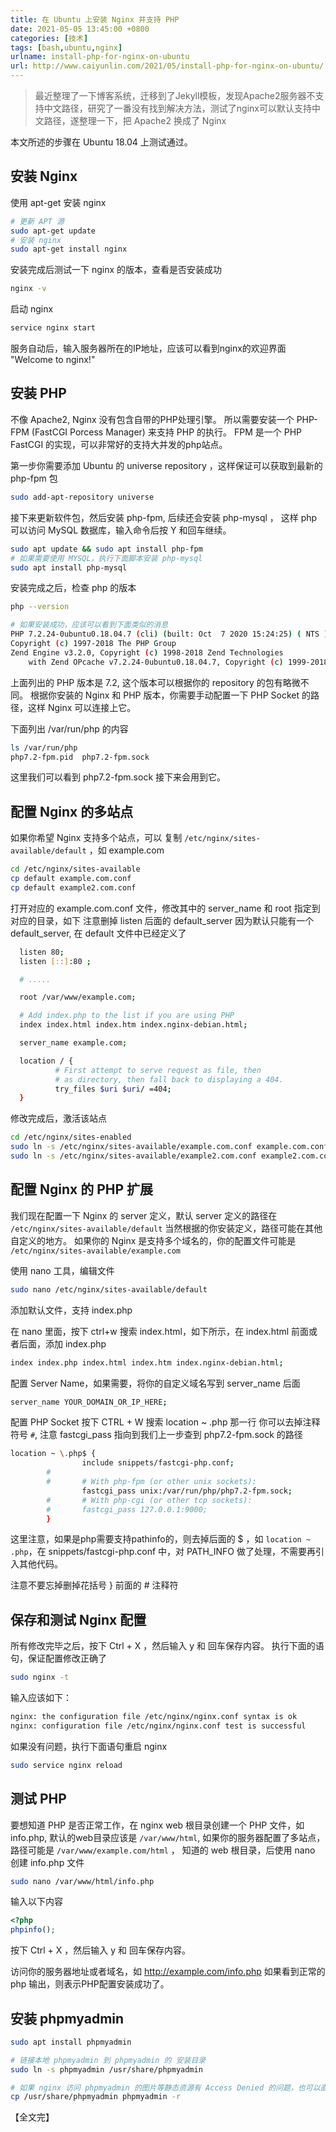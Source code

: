 ```yaml
---
title: 在 Ubuntu 上安装 Nginx 并支持 PHP
date: 2021-05-05 13:45:00 +0800
categories: [技术]  
tags: [bash,ubuntu,nginx]  
urlname: install-php-for-nginx-on-ubuntu 
url: http://www.caiyunlin.com/2021/05/install-php-for-nginx-on-ubuntu/
---
```


> 最近整理了一下博客系统，迁移到了Jekyll模板，发现Apache2服务器不支持中文路径，研究了一番没有找到解决方法，测试了nginx可以默认支持中文路径，遂整理一下，把 Apache2 换成了 Nginx

本文所述的步骤在 Ubuntu 18.04 上测试通过。

## 安装 Nginx
使用 apt-get 安装 nginx
```bash
# 更新 APT 源
sudo apt-get update
# 安装 nginx
sudo apt-get install nginx
```

安装完成后测试一下 nginx 的版本，查看是否安装成功
```bash
nginx -v
```

启动 nginx
```bash
service nginx start
```

服务自动后，输入服务器所在的IP地址，应该可以看到nginx的欢迎界面 "Welcome to nginx!"

## 安装 PHP

不像 Apache2, Nginx 没有包含自带的PHP处理引擎。 所以需要安装一个 PHP-FPM (FastCGI Porcess Manager) 来支持 PHP 的执行。 FPM 是一个 PHP FastCGI 的实现，可以非常好的支持大并发的php站点。


第一步你需要添加 Ubuntu 的 universe repository ，这样保证可以获取到最新的 php-fpm 包

```bash
sudo add-apt-repository universe
```

接下来更新软件包，然后安装 php-fpm, 后续还会安装 php-mysql ， 这样 php 可以访问 MySQL 数据库，输入命令后按 Y 和回车继续。

```bash
sudo apt update && sudo apt install php-fpm
# 如果需要使用 MYSQL，执行下面脚本安装 php-mysql
sudo apt install php-mysql
```

安装完成之后，检查 php 的版本
```bash
php --version

# 如果安装成功，应该可以看到下面类似的消息
PHP 7.2.24-0ubuntu0.18.04.7 (cli) (built: Oct  7 2020 15:24:25) ( NTS )
Copyright (c) 1997-2018 The PHP Group
Zend Engine v3.2.0, Copyright (c) 1998-2018 Zend Technologies
    with Zend OPcache v7.2.24-0ubuntu0.18.04.7, Copyright (c) 1999-2018, by Zend Technologies
```

上面列出的 PHP 版本是 7.2, 这个版本可以根据你的 repository 的包有略微不同。 
根据你安装的 Nginx 和 PHP 版本，你需要手动配置一下 PHP Socket 的路径，这样 Nginx 可以连接上它。

下面列出 /var/run/php 的内容
```bash
ls /var/run/php 
php7.2-fpm.pid  php7.2-fpm.sock
```
这里我们可以看到 php7.2-fpm.sock 接下来会用到它。

## 配置 Nginx 的多站点
如果你希望 Nginx 支持多个站点，可以 复制 `/etc/nginx/sites-available/default` ，如 example.com
```bash
cd /etc/nginx/sites-available
cp default example.com.conf
cp default example2.com.conf
```

打开对应的 example.com.conf 文件，修改其中的 server_name 和 root 指定到对应的目录，如下
注意删掉 listen 后面的 default_server 因为默认只能有一个 default_server, 在 default 文件中已经定义了

```bash
  listen 80;
  listen [::]:80 ;

  # .....

  root /var/www/example.com;

  # Add index.php to the list if you are using PHP
  index index.html index.htm index.nginx-debian.html;

  server_name example.com;

  location / {
          # First attempt to serve request as file, then
          # as directory, then fall back to displaying a 404.
          try_files $uri $uri/ =404;
  }
```

修改完成后，激活该站点

```bash
cd /etc/nginx/sites-enabled
sudo ln -s /etc/nginx/sites-available/example.com.conf example.com.conf
sudo ln -s /etc/nginx/sites-available/example2.com.conf example2.com.conf
```

## 配置 Nginx 的 PHP 扩展

我们现在配置一下 Nginx 的 server 定义，默认 server 定义的路径在 `/etc/nginx/sites-available/default` 当然根据的你安装定义，路径可能在其他自定义的地方。
如果你的 Nginx 是支持多个域名的，你的配置文件可能是 `/etc/nginx/sites-available/example.com`

使用 nano 工具，编辑文件

```bash
sudo nano /etc/nginx/sites-available/default
```

添加默认文件，支持 index.php

在 nano 里面，按下 ctrl+w 搜索 index.html，如下所示，在 index.html 前面或者后面，添加 index.php
```bash
index index.php index.html index.htm index.nginx-debian.html;
```

配置 Server Name，如果需要，将你的自定义域名写到 server_name 后面
```bash
server_name YOUR_DOMAIN_OR_IP_HERE;
```

配置 PHP Socket
按下 CTRL + W 搜索 location ~ \.php 那一行
你可以去掉注释符号 `#`, 注意 fastcgi_pass 指向到我们上一步查到 php7.2-fpm.sock 的路径

```bash
location ~ \.php$ {
                include snippets/fastcgi-php.conf;
        #
        #       # With php-fpm (or other unix sockets):
                fastcgi_pass unix:/var/run/php/php7.2-fpm.sock;
        #       # With php-cgi (or other tcp sockets):
        #       fastcgi_pass 127.0.0.1:9000;
        }
```
这里注意，如果是php需要支持pathinfo的，则去掉后面的 $ ，如 `location ~ .php`，在 snippets/fastcgi-php.conf 中，对 PATH_INFO 做了处理，不需要再引入其他代码。

注意不要忘掉删掉花括号 } 前面的 # 注释符

## 保存和测试 Nginx 配置
所有修改完毕之后，按下 Ctrl + X ，然后输入 y 和 回车保存内容。
执行下面的语句，保证配置修改正确了
```bash
sudo nginx -t
```

输入应该如下：
```bash
nginx: the configuration file /etc/nginx/nginx.conf syntax is ok
nginx: configuration file /etc/nginx/nginx.conf test is successful
```

如果没有问题，执行下面语句重启 nginx
```bash
sudo service nginx reload
```

## 测试 PHP

要想知道 PHP 是否正常工作，在 nginx web 根目录创建一个 PHP 文件，如 info.php, 默认的web目录应该是 `/var/www/html`, 如果你的服务器配置了多站点，路径可能是 `/var/www/example.com/html` ， 知道的 web 根目录，后使用 nano 创建 info.php 文件

```bash
sudo nano /var/www/html/info.php
```

输入以下内容

```php
<?php
phpinfo();
```
按下 Ctrl + X ，然后输入 y 和 回车保存内容。

访问你的服务器地址或者域名，如 http://example.com/info.php 如果看到正常的 php 输出，则表示PHP配置安装成功了。

## 安装 phpmyadmin
```bash
sudo apt install phpmyadmin

# 链接本地 phpmyadmin 到 phpmyadmin 的 安装目录
sudo ln -s phpmyadmin /usr/share/phpmyadmin

# 如果 nginx 访问 phpmyadmin 的图片等静态资源有 Access Denied 的问题，也可以直接拷贝文件夹到 web 当前目录下
cp /usr/share/phpmyadmin phpmyadmin -r
```


【全文完】
